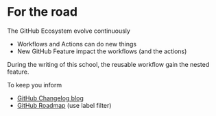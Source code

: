 <!-- .slide: -->

# For the road

The GitHub Ecosystem evolve continuously

- Workflows and Actions can do new things
- New GitHub Feature impact the workflows (and the actions)

During the writing of this school, the reusable workflow gain the nested feature.

To keep you inform

- [GitHub Changelog blog](https://github.blog/changelog/)
- [GitHub Roadmap](https://github.com/orgs/github/projects/4247) (use label filter)
